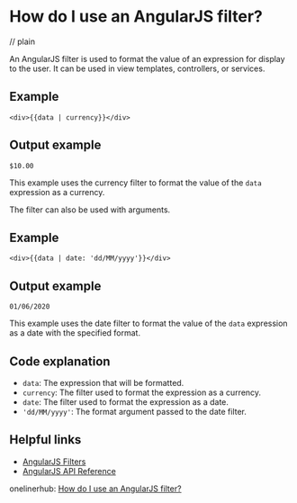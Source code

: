 # How do I use an AngularJS filter?
// plain

An AngularJS filter is used to format the value of an expression for display to the user. It can be used in view templates, controllers, or services.

## Example


```
<div>{{data | currency}}</div>
```

## Output example


`$10.00`

This example uses the currency filter to format the value of the `data` expression as a currency.

The filter can also be used with arguments.

## Example


```
<div>{{data | date: 'dd/MM/yyyy'}}</div>
```

## Output example


`01/06/2020`

This example uses the date filter to format the value of the `data` expression as a date with the specified format.

## Code explanation


- `data`: The expression that will be formatted.
- `currency`: The filter used to format the expression as a currency.
- `date`: The filter used to format the expression as a date.
- `'dd/MM/yyyy'`: The format argument passed to the date filter.

## Helpful links

- [AngularJS Filters](https://docs.angularjs.org/api/ng/filter)
- [AngularJS API Reference](https://docs.angularjs.org/api)

onelinerhub: [How do I use an AngularJS filter?](https://onelinerhub.com/angularjs/how-do-i-use-an-angularjs-filter)